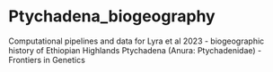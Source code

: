 # Ptychadena_biogeography
Computational pipelines and data for Lyra et al 2023 - biogeographic history of Ethiopian Highlands Ptychadena (Anura: Ptychadenidae) - Frontiers in Genetics
